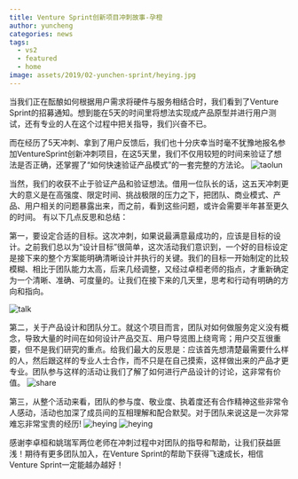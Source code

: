 ```yaml
---
title: Venture Sprint创新项目冲刺故事-孕橙
author: yuncheng
categories: news
tags:
  - vs2
  - featured
  - home
image: assets/2019/02-yunchen-sprint/heying.jpg
---
```

当我们正在酝酿如何根据用户需求将硬件与服务相结合时，我们看到了Venture Sprint的招募通知。想到能在5天的时间里将想法实现成产品原型并进行用户测试，还有专业的人在这个过程中把关指导，我们兴奋不已。

而在经历了5天冲刺、拿到了用户反馈后，我们也十分庆幸当时毫不犹豫地报名参加VentureSprint创新冲刺项目，在这5天里，我们不仅用较短的时间来验证了想法是否正确，还掌握了“如何快速验证产品模式”的一套完整的方法论。
![taolun](/assets/2019/02-yunchen-sprint/1-taolun.jpg)

当然，我们的收获不止于验证产品和验证想法。借用一位队长的话，这五天冲刺更大的意义是在高强度、限定时间、挑战极限的压力之下，把团队、商业模式、产品、用户相关的问题暴露出来，而之前，看到这些问题，或许会需要半年甚至更久的时间。
有以下几点反思和总结：

第一，要设定合适的目标。这次冲刺，如果说最满意最成功的，应该是目标的设计。之前我们总以为“设计目标”很简单，这次活动我们意识到，一个好的目标设定是接下来的整个方案能明确清晰设计并执行的关键。我们的目标一开始制定的比较模糊、相比于团队能力太高，后来几经调整，又经过卓桓老师的指点，才重新确定为一个清晰、准确、可度量的。让我们在接下来的几天里，思考和行动有明确的方向和指向。

![talk](/assets/2019/02-yunchen-sprint/2-talk.jpg)

第二，关于产品设计和团队分工。就这个项目而言，团队对如何做服务定义没有概念，导致大量的时间在如何设计产品交互、用户导览图上绕弯弯；用户交互很重要，但不是我们研究的重点。给我们最大的反思是：应该首先想清楚最需要什么样的人，然后跟这样的专业人士合作，而不只是在自己摸索，这样做出来的产品才更专业。团队参与这样的活动让我们了解了如何进行产品设计的讨论，这非常有价值。
![share](/assets/2019/02-yunchen-sprint/3-share.jpg)

第三，从整个活动来看，团队的参与度、敬业度、执着度还有合作精神这些非常令人感动，活动也加深了成员间的互相理解和配合默契。对于团队来说这是一次非常难忘非常宝贵的经历!
![heying](/assets/2019/02-yunchen-sprint/4-heying1.jpg)
![heying](/assets/2019/02-yunchen-sprint/5-heying2.jpg)

感谢李卓桓和姚瑞军两位老师在冲刺过程中对团队的指导和帮助，让我们获益匪浅！期待有更多团队加入，在Venture Sprint的帮助下获得飞速成长，相信Venture Sprint一定能越办越好！
